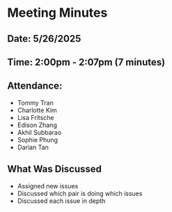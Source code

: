 # Meeting Minutes 
## Date: 5/26/2025 
## Time: 2:00pm - 2:07pm (7 minutes) 
## Attendance: 
- Tommy Tran
- Charlotte Kim
- Lisa Fritsche
- Edison Zhang
- Akhil Subbarao
- Sophie Phung
- Darian Tan
## What Was Discussed
- Assigned new issues
- Discussed which pair is doing which issues
- Discussed each issue in depth

